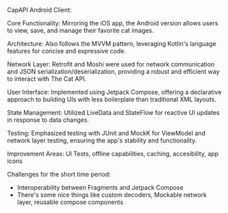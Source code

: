 CapAPI Android Client:

Core Functionality: Mirroring the iOS app, the Android version allows users to view, save, and manage their favorite cat images.

Architecture: Also follows the MVVM pattern, leveraging Kotlin's language features for concise and expressive code.

Network Layer: Retrofit and Moshi were used for network communication and JSON serialization/deserialization, providing a robust and efficient way to interact with The Cat API.

User Interface: Implemented using Jetpack Compose, offering a declarative approach to building UIs with less boilerplate than traditional XML layouts.

State Management: Utilized LiveData and StateFlow for reactive UI updates in response to data changes.

Testing: Emphasized testing with JUnit and MockK for ViewModel and network layer testing, ensuring the app's stability and functionality.


Improvement Areas: UI Tests, offline capabilities, caching, accesibility, app icons

Challenges for the short time period: 
- Interoperability between Fragments and Jetpack Compose
- There's some nice things like custom decoders, Mockable network layer, reusable compose components